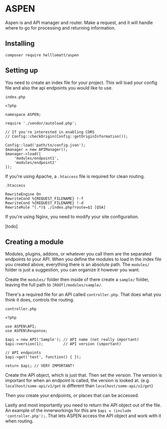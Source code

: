 # ASPEN

Aspen is and API manager and router. Make a request, and it will handle where to go for processing and returning information.

## Installing

```
composer require helllomatt/aspen
```

## Setting up

You need to create an index file for your project. This will load your config file and also the api endpoints you would like to use.

`index.php`

```
<?php

namespace ASPEN;

require './vendor/autoload.php';

// If you're interested in enabling CORS
// Config::checkOrigin(Config::getOriginInformation());

Config::load('path/to/config.json');
$manager = new APIManager();
$manager->load([
    'modules/endpoint1',
    'modules/endpoint2'
]);
```

If you're using Apache, a `.htaccess` file is required for clean routing.

`.htaccess`

```
RewriteEngine On
RewriteCond %{REQUEST_FILENAME} !-f
RewriteCond %{REQUEST_FILENAME} !-d
RewriteRule ^(.*)$ ./index.php?route=$1 [QSA]
```

If you're using Nginx, you need to modify your site configuration.

[todo]


## Creating a module

Modules, plugins, addons, or whatever you call them are the separated endpoints to your API. When you define the modules to load in the index file you created above, everything there is an absolute path. The `modules/` folder is just a suggestion, you can organize it however you want.

Create the `modules/` folder then inside of there create a `sample/` folder, leaving the full path to `[ROOT]/modules/sample/`.

There's a required file for an API called `controller.php`. That does what you think it does, controls the routing.

`controller.php`

```
<?php

use ASPEN\API;
use ASPEN\Response;

$api = new API('Sample'); // API name (not really important)
$api->version(1);         // API version (important)

// API endpoints
$api->get('test', function() { });

return $api; // VERY IMPORTANT!

```

Create the API object, which is just that. Then set the version. The version is important for when an endpoint is called, the version is looked at. (e.g. `localhost/some-api/v1/get` is different than `localhost/some-api/v2/get`)

Then you create your endpoints, or places that can be accessed.

Lastly and most importantly you need to return the API object out of the file. An example of the innerworkings for this are `$api = (include 'controller.php');`. That lets ASPEN access the API object and work with it when routing.
